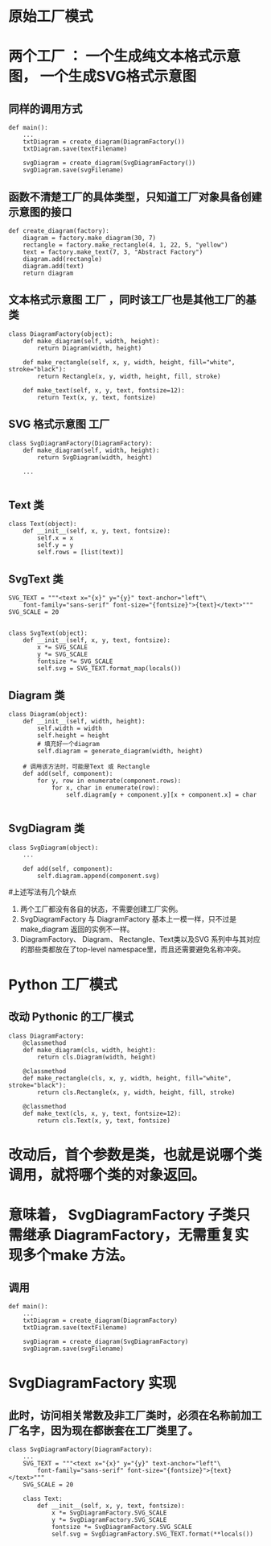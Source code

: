 # 原始工厂模式

# 两个工厂 ： 一个生成纯文本格式示意图， 一个生成SVG格式示意图
## 同样的调用方式
```
def main():
    ...
    txtDiagram = create_diagram(DiagramFactory())
    txtDiagram.save(textFilename)

    svgDiagram = create_diagram(SvgDiagramFactory())
    svgDiagram.save(svgFilename)
```

## 函数不清楚工厂的具体类型，只知道工厂对象具备创建示意图的接口
```
def create_diagram(factory):
    diagram = factory.make_diagram(30, 7)
    rectangle = factory.make_rectangle(4, 1, 22, 5, "yellow")
    text = factory.make_text(7, 3, "Abstract Factory")
    diagram.add(rectangle)
    diagram.add(text)
    return diagram
```

## 文本格式示意图 工厂 ，同时该工厂也是其他工厂的基类
```
class DiagramFactory(object):
    def make_diagram(self, width, height):
        return Diagram(width, height)

    def make_rectangle(self, x, y, width, height, fill="white", stroke="black"):
        return Rectangle(x, y, width, height, fill, stroke)

    def make_text(self, x, y, text, fontsize=12):
        return Text(x, y, text, fontsize)
```

## SVG 格式示意图 工厂
```
class SvgDiagramFactory(DiagramFactory):
    def make_diagram(self, width, height):
        return SvgDiagram(width, height)

    ...
    
```

## Text 类
```
class Text(object):
    def __init__(self, x, y, text, fontsize):
        self.x = x
        self.y = y
        self.rows = [list(text)]

```


## SvgText 类
```
SVG_TEXT = """<text x="{x}" y="{y}" text-anchor="left"\
	font-family="sans-serif" font-size="{fontsize}">{text}</text>"""
SVG_SCALE = 20


class SvgText(object):
    def __init__(self, x, y, text, fontsize):
        x *= SVG_SCALE
        y *= SVG_SCALE
        fontsize *= SVG_SCALE
        self.svg = SVG_TEXT.format_map(locals())

```


## Diagram 类
```
class Diagram(object):
    def __init__(self, width, height):
        self.width = width
        self.height = height
        # 填充好一个diagram
        self.diagram = generate_diagram(width, height)

    # 调用该方法时，可能是Text 或 Rectangle
    def add(self, component):
        for y, row in enumerate(component.rows):
            for x, char in enumerate(row):
                self.diagram[y + component.y][x + component.x] = char
                
```

## SvgDiagram 类
```
class SvgDiagram(object):
    ...

    def add(self, component):
        self.diagram.append(component.svg)

```

#上述写法有几个缺点
1. 两个工厂都没有各自的状态，不需要创建工厂实例。
2. SvgDiagramFactory 与 DiagramFactory 基本上一模一样，只不过是 make_diagram 返回的实例不一样。
3.  DiagramFactory、 Diagram、 Rectangle、Text类以及SVG 系列中与其对应的那些类都放在了top-level namespace里，而且还需要避免名称冲突。

# Python 工厂模式

## 改动 Pythonic 的工厂模式
```
class DiagramFactory:
    @classmethod
    def make_diagram(cls, width, height):
        return cls.Diagram(width, height)

    @classmethod
    def make_rectangle(cls, x, y, width, height, fill="white", stroke="black"):
        return cls.Rectangle(x, y, width, height, fill, stroke)

    @classmethod
    def make_text(cls, x, y, text, fontsize=12):
        return cls.Text(x, y, text, fontsize)
```


# 改动后，首个参数是类，也就是说哪个类调用，就将哪个类的对象返回。
# 意味着， SvgDiagramFactory 子类只需继承 DiagramFactory，无需重复实现多个make 方法。

## 调用
```
def main():
    ...
    txtDiagram = create_diagram(DiagramFactory)
    txtDiagram.save(textFilename)

    svgDiagram = create_diagram(SvgDiagramFactory)
    svgDiagram.save(svgFilename)
```

# SvgDiagramFactory 实现
## 此时，访问相关常数及非工厂类时，必须在名称前加工厂名字，因为现在都嵌套在工厂类里了。
```
class SvgDiagramFactory(DiagramFactory):
    ...
    SVG_TEXT = """<text x="{x}" y="{y}" text-anchor="left"\
    	font-family="sans-serif" font-size="{fontsize}">{text}</text>"""
    SVG_SCALE = 20

    class Text:
        def __init__(self, x, y, text, fontsize):
            x *= SvgDiagramFactory.SVG_SCALE
            y *= SvgDiagramFactory.SVG_SCALE
            fontsize *= SvgDiagramFactory.SVG_SCALE
            self.svg = SvgDiagramFactory.SVG_TEXT.format(**locals())
```
